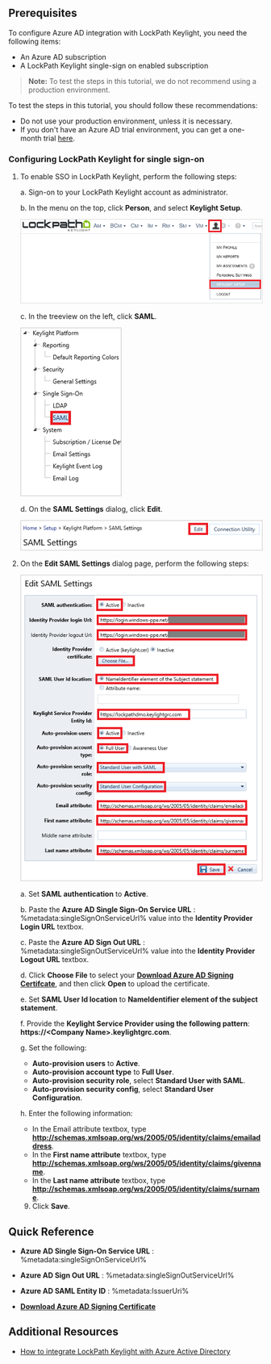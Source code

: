## Prerequisites

To configure Azure AD integration with LockPath Keylight, you need the following items:

- An Azure AD subscription
- A LockPath Keylight single-sign on enabled subscription

> **Note:**
> To test the steps in this tutorial, we do not recommend using a production environment.

To test the steps in this tutorial, you should follow these recommendations:

- Do not use your production environment, unless it is necessary.
- If you don't have an Azure AD trial environment, you can get a one-month trial [here](https://azure.microsoft.com/pricing/free-trial/).

### Configuring LockPath Keylight for single sign-on

1. To enable SSO in LockPath Keylight, perform the following steps:
	
	a. Sign-on to your LockPath Keylight account as administrator.
    
	b. In the menu on the top, click **Person**, and select **Keylight Setup**.
   
    ![Configure Single Sign-On](./media/401.png) 

    c. In the treeview on the left, click **SAML**.
   
    ![Configure Single Sign-On](./media/402.png) 

    d. On the **SAML Settings** dialog, click **Edit**.
   
    ![Configure Single Sign-On](./media/404.png) 

2. On the **Edit SAML Settings** dialog page, perform the following steps:
   
    ![Configure Single Sign-On](./media/405.png)
	
	a. Set **SAML authentication** to **Active**.
    
	b. Paste the **Azure AD Single Sign-On Service URL** : %metadata:singleSignOnServiceUrl% value into the **Identity Provider Login URL** textbox.
    
	c. Paste the **Azure AD Sign Out URL** : %metadata:singleSignOutServiceUrl% value into the **Identity Provider Logout URL** textbox.
    
	d. Click **Choose File** to select your **[Download Azure AD Signing Certifcate](%metadata:CertificateDownloadRawUrl%)**, and then click **Open** to upload the certificate.
    
	e. Set **SAML User Id location** to **NameIdentifier element of the subject statement**.
    
	f. Provide the **Keylight Service Provider using the following pattern**: **https://&lt;Company Name&gt;.keylightgrc.com**.
    
	g. Set the following:
     * **Auto-provision users** to **Active**.
     * **Auto-provision account type** to **Full User**.
     * **Auto-provision security role**, select **Standard User with SAML**.
     * **Auto-provision security config**, select **Standard User Configuration**.
    
	h. Enter the following information:    
     * In the Email attribute textbox, type **http://schemas.xmlsoap.org/ws/2005/05/identity/claims/emailaddress**.
     * In the **First name attribute** textbox, type **http://schemas.xmlsoap.org/ws/2005/05/identity/claims/givenname**.
     * In the **Last name attribute** textbox, type **http://schemas.xmlsoap.org/ws/2005/05/identity/claims/surname**.
    9. Click **Save**.


## Quick Reference

* **Azure AD Single Sign-On Service URL** : %metadata:singleSignOnServiceUrl%

* **Azure AD Sign Out URL** : %metadata:singleSignOutServiceUrl%

* **Azure AD SAML Entity ID** : %metadata:IssuerUri%

* **[Download Azure AD Signing Certificate](%metadata:CertificateDownloadRawUrl%)**

## Additional Resources

* [How to integrate LockPath Keylight with Azure Active Directory](https://docs.microsoft.com/azure/active-directory/active-directory-saas-keylight-tutorial)
